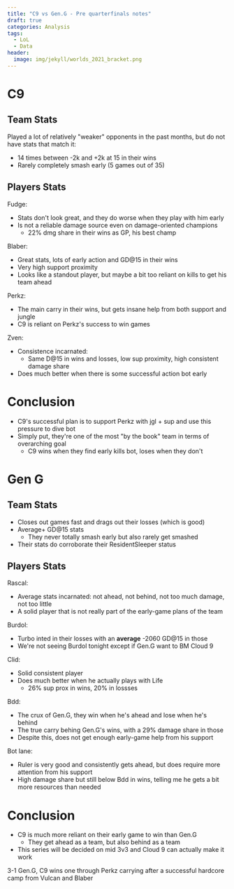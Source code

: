 ```yaml
---
title: "C9 vs Gen.G - Pre quarterfinals notes"
draft: true
categories: Analysis
tags:
  - LoL
  - Data
header:
  image: img/jekyll/worlds_2021_bracket.png
---
```


# C9

## Team Stats

Played a lot of relatively "weaker" opponents in the past months, but do not have stats that match it:

- 14 times between -2k and +2k at 15 in their wins
- Rarely completely smash early (5 games out of 35)

## Players Stats

Fudge:

- Stats don't look great, and they do worse when they play with him early
- Is not a reliable damage source even on damage-oriented champions
  - 22% dmg share in their wins as GP, his best champ

Blaber:

- Great stats, lots of early action and GD@15 in their wins
- Very high support proximity
- Looks like a standout player, but maybe a bit too reliant on kills to get his team ahead

Perkz:

- The main carry in their wins, but gets insane help from both support and jungle
- C9 is reliant on Perkz's success to win games

Zven:

- Consistence incarnated:
  - Same D@15 in wins and losses, low sup proximity, high consistent damage share
- Does much better when there is some successful action bot early

# Conclusion

- C9's successful plan is to support Perkz with jgl + sup and use this pressure to dive bot
- Simply put, they're one of the most "by the book" team in terms of overarching goal
  - C9 wins when they find early kills bot, loses when they don't

# Gen G

## Team Stats

- Closes out games fast and drags out their losses (which is good)
- Average+ GD@15 stats
  - They never totally smash early but also rarely get smashed
- Their stats do corroborate their ResidentSleeper status

## Players Stats

Rascal:

- Average stats incarnated: not ahead, not behind, not too much damage, not too little
- A solid player that is not really part of the early-game plans of the team

Burdol:

- Turbo inted in their losses with an **average** -2060 GD@15 in those
- We're not seeing Burdol tonight except if Gen.G want to BM Cloud 9

Clid:

- Solid consistent player
- Does much better when he actually plays with Life
  - 26% sup prox in wins, 20% in lossses

Bdd:

- The crux of Gen.G, they win when he's ahead and lose when he's behind
- The true carry behing Gen.G's wins, with a 29% damage share in those
- Despite this, does not get enough early-game help from his support

Bot lane:

- Ruler is very good and consistently gets ahead, but does require more attention from his support
- High damage share but still below Bdd in wins, telling me he gets a bit more resources than needed

# Conclusion

- C9 is much more reliant on their early game to win than Gen.G
  - They get ahead as a team, but also behind as a team
- This series will be decided on mid 3v3 and Cloud 9 can actually make it work

3-1 Gen.G, C9 wins one through Perkz carrying after a successful hardcore camp from Vulcan and Blaber
